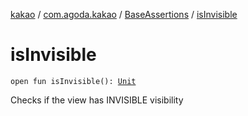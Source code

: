 [kakao](../../index.md) / [com.agoda.kakao](../index.md) / [BaseAssertions](index.md) / [isInvisible](.)

# isInvisible

`open fun isInvisible(): `[`Unit`](https://kotlinlang.org/api/latest/jvm/stdlib/kotlin/-unit/index.html)

Checks if the view has INVISIBLE visibility

